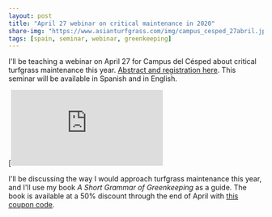 ```yaml
---
layout: post
title: "April 27 webinar on critical maintenance in 2020"
share-img: "https://www.asianturfgrass.com/img/campus_cesped_27abril.jpg"
tags: [spain, seminar, webinar, greenkeeping]
---
```


I'll be teaching a webinar on April 27 for Campus del Césped about critical turfgrass maintenance this year. [Abstract and registration here](http://www.campusdelcesped.com/1/greenkeeping_1083548.html). This seminar will be available in Spanish and in English.

[![seminar announcement campus del cesped(/img/campus_cesped_27abril.jpg)](http://www.campusdelcesped.com/1/greenkeeping_1083548.html)

I'll be discussing the way I would approach turfgrass maintenance this year, and I'll use my book *A Short Grammar of Greenkeeping* as a guide. The book is available at a 50% discount through the end of April with [this coupon code](https://leanpub.com/short_grammar_of_greenkeeping/c/cesped).
